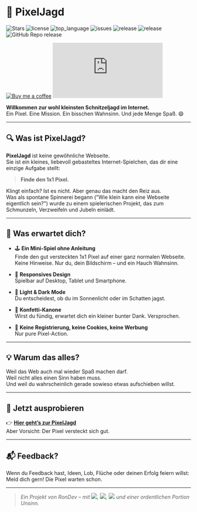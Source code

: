 # 🎯 PixelJagd

<img src="https://mini-badges.rondevhub.de/git/RonDevHub/PixelJagd/stars" alt="Stars"> <img src="https://mini-badges.rondevhub.de/git/RonDevHub/PixelJagd/license" alt="license"> <img src="https://mini-badges.rondevhub.de/git/RonDevHub/PixelJagd/top_language_count" alt="top_language"> <img src="https://mini-badges.rondevhub.de/badge.php?type=github&metric=issues&owner=RonDevHub&repo=PixelJagd&colorMessage=fd5c63" alt="issues"> <img src="https://mini-badges.rondevhub.de/badge.php?type=github&metric=release&owner=RonDevHub&repo=PixelJagd" alt="release"> <img src="https://mini-badges.rondevhub.de/badge.php?type=github&metric=branches&owner=RonDevHub&repo=PixelJagd" alt="release"> ![GitHub Repo release](https://mini-badges.rondevhub.de/static/RonDevHub♥️/PHP)

<a href="https://www.buymeacoffee.com/RonDev" target="_blank">![Buy me a coffee](https://mini-badges.rondevhub.de/icon/cuptogo/By_me_a_Coffee-0077b5/flat)</a>  <a href='https://ko-fi.com/U6U31EV2VS' target='_blank'>![Buy me a coffee](https://mini-badges.rondevhub.de/badge.php?type=icon&icon=cuptogo&textIconRight=ko-fi.com&color2=0077b5)</a>

**Willkommen zur wohl kleinsten Schnitzeljagd im Internet.**  
Ein Pixel. Eine Mission. Ein bisschen Wahnsinn. Und jede Menge Spaß. 😄

---

## 🔍 Was ist PixelJagd?

**PixelJagd** ist keine gewöhnliche Webseite.  
Sie ist ein kleines, liebevoll gebasteltes Internet-Spielchen, das dir eine einzige Aufgabe stellt:

> **Finde den 1x1 Pixel.**

Klingt einfach? Ist es nicht. Aber genau das macht den Reiz aus.  
Was als spontane Spinnerei begann ("Wie klein kann eine Webseite eigentlich sein?") wurde zu einem spielerischen Projekt, das zum Schmunzeln, Verzweifeln und Jubeln einlädt.

---

## 🌈 Was erwartet dich?

- 🕹 **Ein Mini-Spiel ohne Anleitung**  
  Finde den gut versteckten 1x1 Pixel auf einer ganz normalen Webseite. Keine Hinweise. Nur du, dein Bildschirm – und ein Hauch Wahnsinn.

- 📱 **Responsives Design**  
  Spielbar auf Desktop, Tablet und Smartphone.

- 🌙 **Light & Dark Mode**  
  Du entscheidest, ob du im Sonnenlicht oder im Schatten jagst.

- 🎉 **Konfetti-Kanone**  
  Wirst du fündig, erwartet dich ein kleiner bunter Dank. Versprochen.

- 🥳 **Keine Registrierung, keine Cookies, keine Werbung**  
  Nur pure Pixel-Action.

---

## 💡 Warum das alles?

Weil das Web auch mal wieder Spaß machen darf.  
Weil nicht alles einen Sinn haben muss.  
Und weil du wahrscheinlich gerade sowieso etwas aufschieben willst.

---

## 🔗 Jetzt ausprobieren

👉 **<a href="https://pixeljagd.rondevhub.de" target="_blank">Hier geht’s zur PixelJagd</a>**  
Aber Vorsicht: Der Pixel versteckt sich gut.

---

## 📬 Feedback?

Wenn du Feedback hast, Ideen, Lob, Flüche oder deinen Erfolg feiern willst:  
Meld dich gern! Die Pixel warten schon.

---

> _Ein Projekt von RonDev – mit <img src="https://mini-badges.rondevhub.de/icon/bootstrap/Bootstrap_5-7552cc/flat">, <img src="https://mini-badges.rondevhub.de/icon/js/JavaScript-ffd900-black/flat">, <img src="https://mini-badges.rondevhub.de/icon/phpelephant-fff/PHP-0077c8/flat"> und einer ordentlichen Portion Unsinn._

